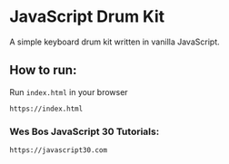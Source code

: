 # JavaScript Drum Kit

A simple keyboard drum kit written in vanilla JavaScript.

## How to run:
Run `index.html` in your browser
```
https://index.html
```

### Wes Bos JavaScript 30 Tutorials:
```
https://javascript30.com
```